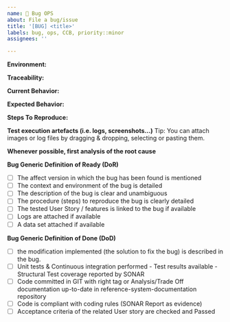 ```yaml
---
name: 🐞 Bug OPS
about: File a bug/issue
title: '[BUG] <title>'
labels: bug, ops, CCB, priority::minor
assignees: ''

---
```


<!--
Note: Please search to see if an issue already exists for the bug you encountered.
-->

**Environment:**
<!-- 
- Delivery tag:
- Platform: OPS Orange Cloud
- Configuration:
-->
  
**Traceability:**
<!-- 
- Test(s): Test_name
- Requirements: Req_name
-->

**Current Behavior:**
<!-- A concise description of what you're experiencing. -->

**Expected Behavior:**
<!-- A concise description of what you expected to happen. -->

**Steps To Reproduce:**
<!--
Example: steps to reproduce the behavior:
1. In this environment...
2. With this config...
3. Run '...'
4. See error...
-->

**Test execution artefacts (i.e. logs, screenshots…)**
Tip: You can attach images or log files by dragging & dropping, selecting or pasting them.

**Whenever possible, first analysis of the root cause**
<!-- A concise description of the first analysis. -->
  
 **Bug Generic Definition of Ready (DoR)**
- [ ] The affect version in which the bug has been found is mentioned
- [ ] The context and environment of the bug is detailed
- [ ] The description of the bug is clear and unambiguous
- [ ] The procedure (steps) to reproduce the bug is clearly detailed
- [ ] The tested User Story / features is linked to the bug if available
- [ ] Logs are attached if available 
- [ ] A data set attached if available

**Bug Generic Definition of Done (DoD)**
- [ ] the modification implemented (the solution to fix the bug) is described in the bug.
- [ ] Unit tests & Continuous integration performed  - Test results available - Structural Test coverage reported by SONAR
- [ ] Code committed in GIT with right tag or Analysis/Trade Off documentation up-to-date in reference-system-documentation repository
- [ ] Code is compliant with coding rules  (SONAR Report as evidence)
- [ ] Acceptance criteria of the related User story are checked and Passed

